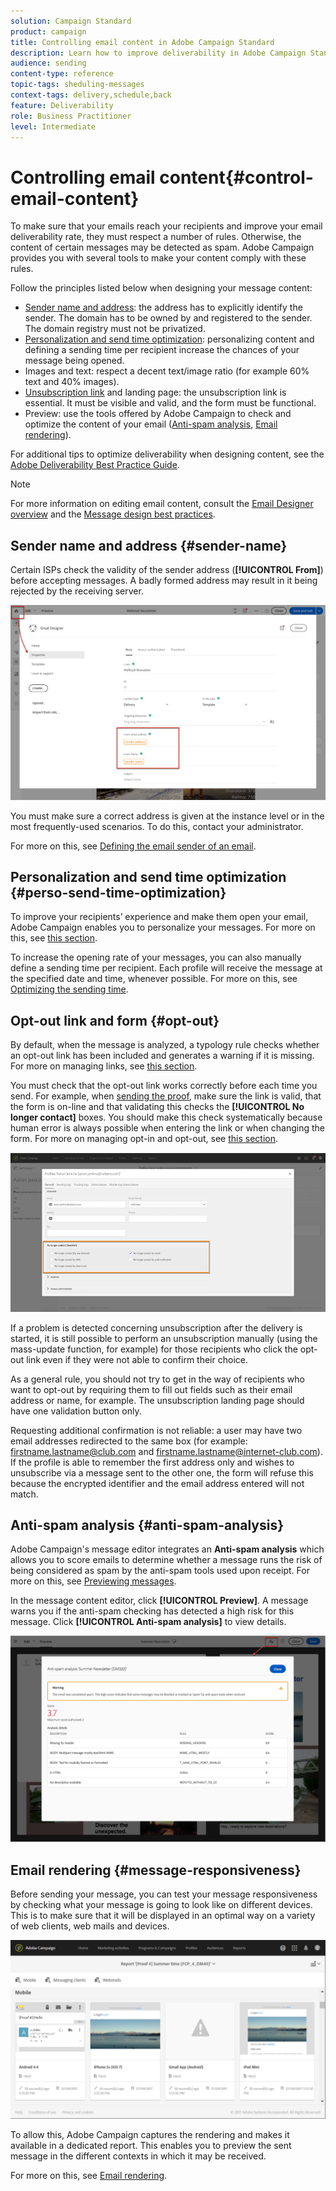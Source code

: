 ```yaml
---
solution: Campaign Standard
product: campaign
title: Controlling email content in Adobe Campaign Standard
description: Learn how to improve deliverability in Adobe Campaign Standard when editing your email content.
audience: sending
content-type: reference
topic-tags: sheduling-messages
context-tags: delivery,schedule,back
feature: Deliverability
role: Business Practitioner
level: Intermediate
---
```


# Controlling email content{#control-email-content}

<!--TO KEEP because specific to Campaign-->

To make sure that your emails reach your recipients and improve your email deliverability rate, they must respect a number of rules. Otherwise, the content of certain messages may be detected as spam. Adobe Campaign provides you with several tools to make your content comply with these rules.

Follow the principles listed below when designing your message content:

* [Sender name and address](#sender-name): the address has to explicitly identify the sender. The domain has to be owned by and registered to the sender. The domain registry must not be privatized.
    <!--**Subject**: Avoid excessive capitalization and punctuation, and words that are frequently used by spammers ("Win", "Free", etc.).-->
* [Personalization and send time optimization](#perso-send-time-optimization): personalizing content and defining a sending time per recipient increase the chances of your message being opened.
* Images and text: respect a decent text/image ratio (for example 60% text and 40% images).
* [Unsubscription link](#opt-out) and landing page: the unsubscription link is essential. It must be visible and valid, and the form must be functional.
* Preview: use the tools offered by Adobe Campaign to check and optimize the content of your email ([Anti-spam analysis](#anti-spam-analysis), [Email rendering](#message-responsiveness)).

For additional tips to optimize deliverability when designing content, see the [Adobe Deliverability Best Practice Guide](https://experienceleague.adobe.com/docs/deliverability-learn/deliverability-best-practice-guide/content-best-practices-for-optimal-delivery.html).

>[!NOTE]
>
>For more information on editing email content, consult the [Email Designer overview](../../designing/using/designing-content-in-adobe-campaign.md) and the [Message design best practices](../../designing/using/designing-content-in-adobe-campaign.md#content-design-best-practices).

## Sender name and address {#sender-name}

Certain ISPs check the validity of the sender address (**[!UICONTROL From]**) before accepting messages. A badly formed address may result in it being rejected by the receiving server.

![](assets/delivery_content_edition16.png)

You must make sure a correct address is given at the instance level or in the most frequently-used scenarios. To do this, contact your administrator.

For more on this, see [Defining the email sender of an email](../../designing/using/subject-line.md#email-sender).
  
## Personalization and send time optimization {#perso-send-time-optimization}

To improve your recipients’ experience and make them open your email, Adobe Campaign enables you to personalize your messages. For more on this, see [this section](../../designing/using/personalization.md).

To increase the opening rate of your messages, you can also manually define a sending time per recipient. Each profile will receive the message at the specified date and time, whenever possible. For more on this, see [Optimizing the sending time](../../sending/using/optimizing-the-sending-time.md).

## Opt-out link and form {#opt-out}

By default, when the message is analyzed, a typology rule checks whether an opt-out link has been included and generates a warning if it is missing. For more on managing links, see [this section](../../designing/using/links.md).

You must check that the opt-out link works correctly before each time you send. For example, when [sending the proof](../../sending/using/sending-proofs.md), make sure the link is valid, that the form is on-line and that validating this checks the **[!UICONTROL No longer contact]** boxes. You should make this check systematically because human error is always possible when entering the link or when changing the form. For more on managing opt-in and opt-out, see [this section](../../audiences/using/managing-opt-in-and-opt-out-in-campaign.md).

![](assets/optin_landingpage_3.png)

If a problem is detected concerning unsubscription after the delivery is started, it is still possible to perform an unsubscription manually (using the mass-update function, for example) for those recipients who click the opt-out link even if they were not able to confirm their choice.

As a general rule, you should not try to get in the way of recipients who want to opt-out by requiring them to fill out fields such as their email address or name, for example. The unsubscription landing page should have one validation button only.

Requesting additional confirmation is not reliable: a user may have two email addresses redirected to the same box (for example: firstname.lastname@club.com and firstname.lastname@internet-club.com). If the profile is able to remember the first address only and wishes to unsubscribe via a message sent to the other one, the form will refuse this because the encrypted identifier and the email address entered will not match.

## Anti-spam analysis {#anti-spam-analysis}

Adobe Campaign's message editor integrates an **Anti-spam analysis** which allows you to score emails to determine whether a message runs the risk of being considered as spam by the anti-spam tools used upon receipt. For more on this, see [Previewing messages](../../sending/using/previewing-messages.md).

In the message content editor, click **[!UICONTROL Preview]**. A message warns you if the anti-spam checking has detected a high risk for this message. Click **[!UICONTROL Anti-spam analysis]** to view details.

![](assets/sending_anti-spam_analysis.png)
  
## Email rendering {#message-responsiveness}

Before sending your message, you can test your message responsiveness by checking what your message is going to look like on different devices. This is to make sure that it will be displayed in an optimal way on a variety of web clients, web mails and devices.

![](assets/inbox_rendering_report_3.png)

To allow this, Adobe Campaign captures the rendering and makes it available in a dedicated report. This enables you to preview the sent message in the different contexts in which it may be received.

For more on this, see [Email rendering](../../sending/using/email-rendering.md).